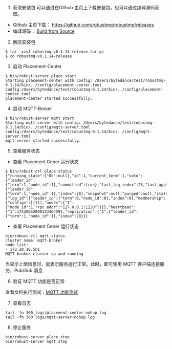 1. 获取安装包
可以通过在Github 主页上下载安装包，也可以通过编译源码获取。

- Github 主页下载： https://github.com/robustmq/robustmq/releases
- 编译源码： [Build from Source](./Build.md)

2. 解压安装包
```
$ tar -xzvf robustmq-v0.1.14-release.tar.gz
$ cd robustmq-v0.1.14-release
```

3. 启动 Placement-Center

```shell
$ bin/robust-server place start
Starting placement-center with config: /Users/bytedance/test/robustmq-0.1.14/bin/../config/placement-center.toml
Config:/Users/bytedance/test/robustmq-0.1.14/bin/../config/placement-center.toml
placement-center started successfully.
```

4. 启动 MQTT-Broker

```shell
$ bin/robust-server mqtt start
Starting mqtt-server with config: /Users/bytedance/test/robustmq-0.1.14/bin/../config/mqtt-server.toml
Config:/Users/bytedance/test/robustmq-0.1.14/bin/../config/mqtt-server.toml
mqtt-server started successfully.
```

5. 查看服务状态

- 查看 Placement Cener 运行状态
```shell
$ bin/robust-ctl place status
{"running_state":{"Ok":null},"id":1,"current_term":1,"vote":{"leader_id":{"term":1,"node_id":1},"committed":true},"last_log_index":28,"last_applied":{"leader_id":{"term":1,"node_id":1},"index":28},"snapshot":null,"purged":null,"state":"Leader","current_leader":1,"millis_since_quorum_ack":0,"last_quorum_acked":1742005289409447084,"membership_config":{"log_id":{"leader_id":{"term":0,"node_id":0},"index":0},"membership":{"configs":[[1]],"nodes":{"1":{"node_id":1,"rpc_addr":"127.0.0.1:1228"}}}},"heartbeat":{"1":1742005289032346459},"replication":{"1":{"leader_id":{"term":1,"node_id":1},"index":28}}}
```

- 查看 Placement Cener 运行状态
```shell
bin/robust-ctl mqtt status
cluster name: mqtt-broker
node list:
- 172.20.10.5@1
MQTT broker cluster up and running
```

当显示上面信息时，就表示服务运行正常。此时，即可使用 MQTT 客户端连接服务，Pub/Sub 消息

6. 验证 MQTT 功能是否正常
   
查看文档执行测试：[MQTT 功能测试](./MQTT-test.md)

7. 查看日志

```shell
tail -fn 300 logs/placement-center-nohup.log
tail -fn 300 logs/mqtt-server-nohup.log
```

8. 停止服务
```shell
bin/robust-server place stop
bin/robust-server mqtt stop
```
